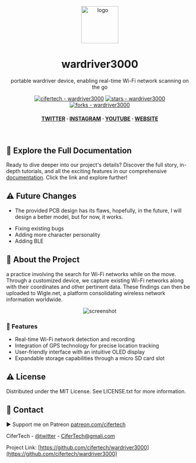 <div align="center">

  <img src="https://user-images.githubusercontent.com/62047147/195847997-97553030-3b79-4643-9f2c-1f04bba6b989.png" alt="logo" width="100" height="auto" />
  <h1>wardriver3000</h1>
   
  <p>
    portable wardriver device, enabling real-time Wi-Fi network scanning on the go
  </p>
   

 
<!-- Badges -->

<a href="https://github.com/cifertech/wardriver3000" title="Go to GitHub repo"><img src="https://img.shields.io/static/v1?label=cifertech&message=wardriver3000&color=white&logo=github" alt="cifertech - wardriver3000"></a>
<a href="https://github.com/cifertech/wardriver3000"><img src="https://img.shields.io/github/stars/cifertech/wardriver3000?style=social" alt="stars - wardriver3000"></a>
<a href="https://github.com/cifertech/wardriver3000"><img src="https://img.shields.io/github/forks/cifertech/wardriver3000?style=social" alt="forks - wardriver3000"></a>
   
<h4>
    <a href="https://twitter.com/techcifer">TWITTER</a>
  <span> · </span>
    <a href="https://www.instagram.com/cifertech/">INSTAGRAM</a>
  <span> · </span>
    <a href="https://www.youtube.com/c/techcifer">YOUTUBE</a>
  <span> · </span>
    <a href="https://cifertech.net/">WEBSITE</a>
  </h4>
</div> 
 
<br />


## 📖 Explore the Full Documentation

Ready to dive deeper into our project's details? Discover the full story, in-depth tutorials, and all the exciting features in our comprehensive [documentation](https://cifertech.net/wardriver3000-build-your-own-wardriving-machine/). Click the link and explore further!

## ⚠ Future Changes
- The provided PCB design has its flaws, hopefully, in the future, I will design a better model, but for now, it works.
<be>

- Fixing existing bugs
- Adding more character personality
- Adding BLE 
  

<!-- About the Project -->
## :star2: About the Project
a practice involving the search for Wi-Fi networks while on the move. Through a customized device, we capture existing Wi-Fi networks along with their coordinates and other pertinent data. These findings can then be uploaded to Wigle.net, a platform consolidating wireless network information worldwide.

<div align="center"> 
  <img src="https://github.com/cifertech/wardriver3000/assets/62047147/69b472f7-670b-4f82-a646-3a54990e43db" alt="screenshot" width="Auto" height="Auto" />
</div>


<!-- Features -->
### :dart: Features

- Real-time Wi-Fi network detection and recording
- Integration of GPS technology for precise location tracking
- User-friendly interface with an intuitive OLED display
- Expandable storage capabilities through a micro SD card slot


<!-- License --> 
## :warning: License
 
Distributed under the MIT License. See LICENSE.txt for more information.


<!-- Contact -->
## :handshake: Contact 

▶ Support me on Patreon [patreon.com/cifertech](https://www.patreon.com/cifertech)

CiferTech - [@twitter](https://twitter.com/techcifer) - CiferTech@gmali.com

Project Link: [https://github.com/cifertech/wardriver3000](https://github.com/cifertech/wardriver3000)

 
 

